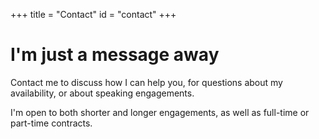+++
title = "Contact"
id = "contact"
+++

# I'm just a message away

Contact me to discuss how I can help you, for questions about my availability, or about speaking engagements.

I'm open to both shorter and longer engagements, as well as full-time or part-time contracts.